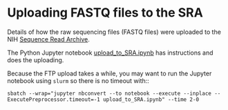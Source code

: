 # Uploading FASTQ files to the SRA

Details of how the raw sequencing files (FASTQ files) were uploaded to the NIH [Sequence Read Archive](https://www.ncbi.nlm.nih.gov/sra).

The Python Jupyter notebook [upload_to_SRA.ipynb](upload_to_SRA.ipynb) has instructions and does the uploading.

Because the FTP upload takes a while, you may want to run the Jupyter notebook using ``slurm`` so there is no timeout with::

    sbatch --wrap="jupyter nbconvert --to notebook --execute --inplace --ExecutePreprocessor.timeout=-1 upload_to_SRA.ipynb" --time 2-0
